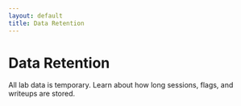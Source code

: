 ```yaml
---
layout: default
title: Data Retention
---
```


# Data Retention

All lab data is temporary. Learn about how long sessions, flags, and writeups are stored.
